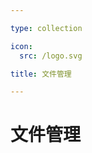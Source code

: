 ```yaml
---

type: collection

icon:
  src: /logo.svg

title: 文件管理

---
```


# 文件管理

<ShowBreadcrumb />

<ShowResources />
